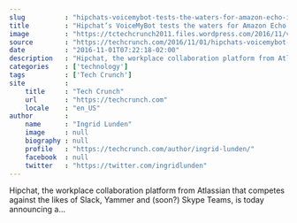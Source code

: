 ```yaml
---
slug          : "hipchats-voicemybot-tests-the-waters-for-amazon-echo-in-the-workplace"
title         : "Hipchat’s VoiceMyBot tests the waters for Amazon Echo in the workplace"
image         : "https://tctechcrunch2011.files.wordpress.com/2016/11/vmb-commands.jpg?w=764&h=400&crop=1"
source        : "https://techcrunch.com/2016/11/01/hipchats-voicemybot-tests-the-waters-for-amazon-echo-in-the-workplace/"
date          : "2016-11-01T07:22:18-02:00"
description   : "Hipchat, the workplace collaboration platform from Atlassian that competes against the likes of Slack, Yammer and (soon?) Skype Teams, is today announcing a..."
categories    : ['technology']
tags          : ['Tech Crunch']
site          :
    title     : "Tech Crunch"
    url       : "https://techcrunch.com"
    locale    : "en_US"
author        :
    name      : "Ingrid Lunden"
    image     : null
    biography : null
    profile   : "https://techcrunch.com/author/ingrid-lunden/"
    facebook  : null
    twitter   : "https://twitter.com/ingridlunden"
---
```


Hipchat, the workplace collaboration platform from Atlassian that competes against the likes of Slack, Yammer and (soon?) Skype Teams, is today announcing a...
